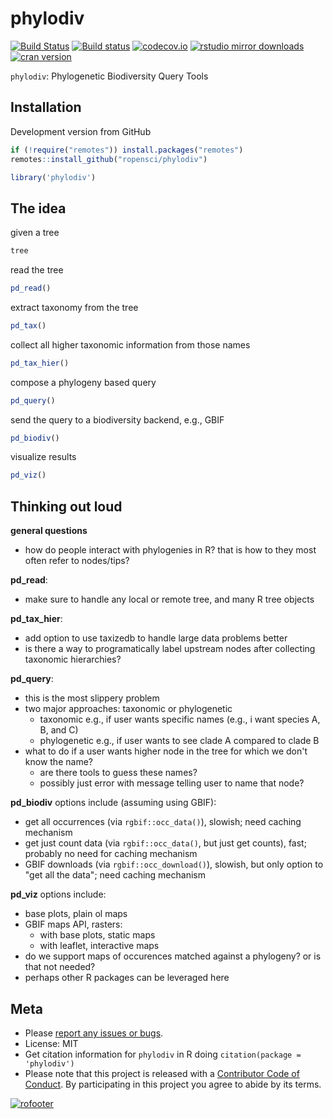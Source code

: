 phylodiv
========




[![Build Status](https://travis-ci.com/ropensci/phylodiv.svg?branch=master)](https://travis-ci.com/ropensci/phylodiv)
[![Build status](https://ci.appveyor.com/api/projects/status/6mgc02mkd8j4sq3g/branch/master)](https://ci.appveyor.com/project/sckott/phylodiv-175/branch/master)
[![codecov.io](https://codecov.io/github/ropensci/phylodiv/coverage.svg?branch=master)](https://codecov.io/github/ropensci/phylodiv?branch=master)
[![rstudio mirror downloads](http://cranlogs.r-pkg.org/badges/phylodiv)](https://github.com/metacran/cranlogs.app)
[![cran version](http://www.r-pkg.org/badges/version/phylodiv)](https://cran.r-project.org/package=phylodiv)


`phylodiv`: Phylogenetic Biodiversity Query Tools


## Installation

Development version from GitHub


```r
if (!require("remotes")) install.packages("remotes")
remotes::install_github("ropensci/phylodiv")
```


```r
library('phylodiv')
```

## The idea

given a tree

```r
tree
```

read the tree

```r
pd_read()
```

extract taxonomy from the tree

```r
pd_tax()
```

collect all higher taxonomic information from those names

```r
pd_tax_hier()
```

compose a phylogeny based query

```r
pd_query()
```

send the query to a biodiversity backend, e.g., GBIF

```r
pd_biodiv()
```

visualize results

```r
pd_viz()
```

## Thinking out loud

**general questions**
- how do people interact with phylogenies in R? that is how to they most often refer to nodes/tips?

**pd_read**:
- make sure to handle any local or remote tree, and many R tree objects

**pd_tax_hier**:
- add option to use taxizedb to handle large data problems better
- is there a way to programatically label upstream nodes after collecting taxonomic hierarchies?

**pd_query**:
- this is the most slippery problem
- two major approaches: taxonomic or phylogenetic 
    - taxonomic e.g., if user wants specific names (e.g., i want species A, B, and C)
    - phylogenetic e.g., if user wants to see clade A compared to clade B
- what to do if a user wants higher node in the tree for which we don't know the name?
    - are there tools to guess these names?
    - possibly just error with message telling user to name that node?

**pd_biodiv** options include (assuming using GBIF):
- get all occurrences (via `rgbif::occ_data()`), slowish; need caching mechanism
- get just count data (via `rgbif::occ_data()`, but just get counts), fast; probably no need for caching mechanism
- GBIF downloads (via `rgbif::occ_download()`), slowish, but only option to "get all the data"; need caching mechanism

**pd_viz** options include:
- base plots, plain ol maps
- GBIF maps API, rasters:
    - with base plots, static maps
    - with leaflet, interactive maps
- do we support maps of occurences matched against a phylogeny? or is that not needed?
- perhaps other R packages can be leveraged here

## Meta

* Please [report any issues or bugs](https://github.com/ropensci/phylodiv/issues).
* License: MIT
* Get citation information for `phylodiv` in R doing `citation(package = 'phylodiv')`
* Please note that this project is released with a [Contributor Code of Conduct](CODE_OF_CONDUCT.md).
By participating in this project you agree to abide by its terms.

[![rofooter](https://ropensci.org/public_images/github_footer.png)](https://ropensci.org)
